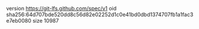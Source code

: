 version https://git-lfs.github.com/spec/v1
oid sha256:64d707bde520dd8c56d82e02252d1c0e41bd0dbd1374707fb1a1fac3e7eb0080
size 10987
